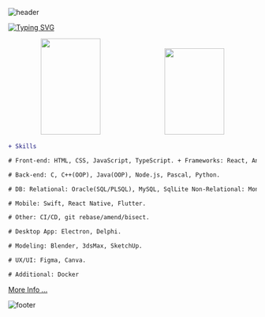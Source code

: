 ![header](https://capsule-render.vercel.app/api?type=waving&color=gradient&customColorList=2&height=200&section=header&text=Welcome&fontSize=50)

[![Typing SVG](https://readme-typing-svg.herokuapp.com/?color=00bfbf&size=35&center=true&vCenter=true&width=1000&lines=Anatoliy+Serputoff)](https://git.io/typing-svg)

<!-- [![Serputoff's GitHub Stats](https://github-readme-stats.vercel.app/api?username=aserputov&border_color=#303030&theme=vue)](https://github.com/aserputov?tab=repositories) -->
<!-- ![Serputoff's GitHub Stats](https://github-readme-stats.vercel.app/api?username=aserputov&theme=vue&show_icons=true&title_color=#303030) -->
<!-- <div align="center">  
<img width="49%" height="195px" src="https://github-readme-stats.vercel.app/api?username=aserputov&theme=vue&show_icons=true"  /> 
<img width="49%" height="185px" src="https://github-readme-stats.vercel.app/api/top-langs/?username=aserputov&theme=vue" />
</div> -->

<div align="center">  
  <img width="49%" height="195px" src="https://github-readme-stats.vercel.app/api?username=aserputov&show_icons=true&count_private=true&hide_border=true&icon_color=00bfbf&theme=vue"  /> 
  <img width="49%" height="175px" src="https://github-readme-stats.vercel.app/api/top-langs/?username=aserputov&layout=compact&hide_border=true&theme=vue&langs_count=7" />
</div>

<!-- [![](https://img.shields.io/badge/-JavaScript-green?logo=JavaScript&logoColor=white&style=flat)](https://www.https://www.javascript.com)
[![](https://img.shields.io/badge/-MongoDB-blue?logo=mongodb&logoColor=white&style=flat)](https://www.mongodb.com)
[![](https://img.shields.io/badge/-React-blue?logo=React&logoColor=white&style=flat)](https://www.reactjs.org)
[![](https://img.shields.io/badge/-Angular-blue?logo=angular&logoColor=white&style=flat)](https://www.angular.com)
[![](https://img.shields.io/badge/-Swift-green?logo=Swift&logoColor=white&style=flat)](https://www.swift.org) -->
<!-- !-@@# -->
```diff
+ Skills

# Front-end: HTML, CSS, JavaScript, TypeScript. + Frameworks: React, Angular, Vue. 

# Back-end: C, C++(OOP), Java(OOP), Node.js, Pascal, Python. 

# DB: Relational: Oracle(SQL/PLSQL), MySQL, SqlLite Non-Relational: MongoDB, FireStore, Redis. 

# Mobile: Swift, React Native, Flutter.  

# Other: CI/CD, git rebase/amend/bisect.

# Desktop App: Electron, Delphi. 

# Modeling: Blender, 3dsMax, SketchUp. 

# UX/UI: Figma, Canva.  

# Additional: Docker

```

[More Info ...](https://github.com/aserputov/serputov)

<!-- <a href="https://app.daily.dev/aserputoff"><img src="https://api.daily.dev/devcards/88d0a11e2ac946dc83cab8837ff76253.png?r=2l6" width="400" alt="Anatoliy Serputoff's Dev Card"/></a> -->

![footer](https://capsule-render.vercel.app/api?type=waving&color=gradient&customColorList=2&height=100&section=footer)
